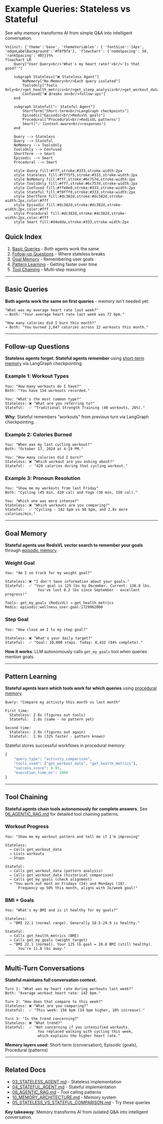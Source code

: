 # Example Queries: Stateless vs Stateful

See why memory transforms AI from simple Q&A into intelligent conversation.

```mermaid
%%{init: {'theme':'base', 'themeVariables': { 'fontSize':'14px', 'edgeLabelBackground':'#f8f9fa'}, 'flowchart': {'nodeSpacing': 30, 'rankSpacing': 40}}}%%
flowchart LR
    Query["User Query<br/>'What's my heart rate?'<br/>'Is that good?'"]

    subgraph Stateless["❌ Stateless Agent"]
        NoMemory["No Memory<br/>Each query isolated"]
        ToolsOnly["Tools Only<br/>get_health_metrics<br/>get_sleep_analysis<br/>get_workout_data"]
        Confused["❌ Breaks on<br/>follow-ups"]
    end

    subgraph Stateful["✅ Stateful Agent"]
        ShortTerm["Short-term<br/>LangGraph checkpoints"]
        Episodic["Episodic<br/>RedisVL goals"]
        Procedural["Procedural<br/>RedisVL patterns"]
        Smart["✅ Context-aware<br/>responses"]
    end

    Query --> Stateless
    Query --> Stateful
    NoMemory --> ToolsOnly
    ToolsOnly --> Confused
    ShortTerm --> Smart
    Episodic --> Smart
    Procedural --> Smart

    style Query fill:#fff,stroke:#333,stroke-width:2px
    style Stateless fill:#fff5f5,stroke:#333,stroke-width:2px
    style NoMemory fill:#fff,stroke:#6c757d,stroke-width:1px
    style ToolsOnly fill:#fff,stroke:#6c757d,stroke-width:1px
    style Confused fill:#ffe0e0,stroke:#333,stroke-width:2px
    style Stateful fill:#f0fff0,stroke:#333,stroke-width:2px
    style ShortTerm fill:#dc382d,stroke:#dc382d,stroke-width:2px,color:#fff
    style Episodic fill:#dc382d,stroke:#dc382d,stroke-width:2px,color:#fff
    style Procedural fill:#dc382d,stroke:#dc382d,stroke-width:2px,color:#fff
    style Smart fill:#d4edda,stroke:#333,stroke-width:2px
```

## Quick Index

1. [Basic Queries](#basic-queries) - Both agents work the same
2. [Follow-up Questions](#follow-up-questions) - Where stateless breaks
3. [Goal Memory](#goal-memory) - Remembering user goals
4. [Pattern Learning](#pattern-learning) - Getting faster over time
5. [Tool Chaining](#tool-chaining) - Multi-step reasoning

---

## Basic Queries

**Both agents work the same on first queries** - memory isn't needed yet.

```
"What was my average heart rate last week?"
→ Both: "Your average heart rate last week was 72 bpm."

"How many calories did I burn this month?"
→ Both: "You burned 2,847 calories across 12 workouts this month."
```

---

## Follow-up Questions

**Stateless agents forget. Stateful agents remember** using [short-term memory](10_MEMORY_ARCHITECTURE.md#1%EF%B8%8F%E2%83%A3-short-term-memory) via LangGraph checkpointing.

### Example 1: Workout Types

```
You: "How many workouts do I have?"
Both: "You have 154 workouts recorded."

You: "What's the most common type?"
Stateless: ❌ "What are you referring to?"
Stateful:  ✅ "Traditional Strength Training (40 workouts, 26%)."
```

**Why**: Stateful remembers "workouts" from previous turn via LangGraph checkpointing.

### Example 2: Calories Burned

```
You: "When was my last cycling workout?"
Both: "October 17, 2024 at 4:19 PM."

You: "How many calories did I burn?"
Stateless: ❌ "Which workout are you asking about?"
Stateful:  ✅ "420 calories during that cycling workout."
```

### Example 3: Pronoun Resolution

```
You: "Show me my workouts from last Friday"
Both: "Cycling (45 min, 420 cal) and Yoga (30 min, 150 cal)."

You: "Which one was more intense?"
Stateless: ❌ "Which workouts are you comparing?"
Stateful:  ✅ "Cycling - 142 bpm vs 98 bpm, and 2.8x more calories/min."
```

---

## Goal Memory

**Stateful agents use RedisVL vector search to remember your goals** through [episodic memory](10_MEMORY_ARCHITECTURE.md#2%EF%B8%8F%E2%83%A3-episodic-memory).

### Weight Goal

```
You: "Am I on track for my weight goal?"

Stateless: ❌ "I don't have information about your goals."
Stateful:  ✅ "Your goal is 125 lbs by December. Current: 136.8 lbs.
               You've lost 8.2 lbs since September - excellent progress!"

Tools: get_my_goals (RedisVL) → get_health_metrics
Redis: episodic:wellness_user:goal:1729962000
```

### Step Goal

```
You: "How close am I to my step goal?"

Stateless: ❌ "What's your daily target?"
Stateful:  ✅ "Goal: 10,000 steps. Today: 8,432 (84% complete)."
```

**How it works**: LLM autonomously calls `get_my_goals` tool when queries mention goals.

---

## Pattern Learning

**Stateful agents learn which tools work for which queries** using [procedural memory](10_MEMORY_ARCHITECTURE.md#3%EF%B8%8F%E2%83%A3-procedural-memory).

```
Query: "Compare my activity this month vs last month"

First time:
  Stateless: 2.8s (figures out tools)
  Stateful:  2.8s (same - no pattern yet)

Second time:
  Stateless: 2.8s (figures out again)
  Stateful:  1.9s (32% faster - pattern known)
```

Stateful stores successful workflows in procedural memory:

```python
{
    "query_type": "activity_comparison",
    "tools_used": ["get_workout_data", "get_health_metrics"],
    "success_score": 0.95,
    "execution_time_ms": 2800
}
```

---

## Tool Chaining

**Stateful agents chain tools autonomously for complete answers.** See [06_AGENTIC_RAG.md](06_AGENTIC_RAG.md) for detailed tool chaining patterns.

### Workout Progress

```
You: "Show me my workout pattern and tell me if I'm improving"

Stateless:
  → Calls get_workout_data
  → Lists workouts
  → Stops

Stateful:
  → Calls get_workout_data (pattern analysis)
  → Calls get_workout_data (historical comparison)
  → Calls get_my_goals (check alignment)
  → "You work out most on Fridays (24) and Mondays (18).
      Frequency up 50% this month, aligns with 3x/week goal!"
```

### BMI + Goals

```
You: "What's my BMI and is it healthy for my goals?"

Stateless:
  → "BMI 22.1 (normal range). Generally 18.5-24.9 is healthy."

Stateful:
  → Calls get_health_metrics (BMI)
  → Calls get_my_goals (weight target)
  → "BMI 22.1 (normal). Your 125 lb goal = 20.8 BMI (still healthy).
      You're 11.8 lbs away."
```

---

## Multi-Turn Conversations

**Stateful maintains full conversation context.**

```
Turn 1: "What was my heart rate during workouts last week?"
Both: "Average workout heart rate: 142 bpm."

Turn 2: "How does that compare to this week?"
Stateless: ❌ "What are you comparing?"
Stateful:  ✅ "This week: 156 bpm (14 bpm higher, 10% increase)."

Turn 3: "Is the trend concerning?"
Stateless: ❌ "What trend?"
Stateful:  ✅ "Not concerning if you intensified workouts.
               You replaced walking with cycling this week,
               which explains the higher heart rate."
```

**Memory layers used**: Short-term (conversation), Episodic (goals), Procedural (patterns)

---

## Related Docs

- [03_STATELESS_AGENT.md](03_STATELESS_AGENT.md) - Stateless implementation
- [04_STATEFUL_AGENT.md](04_STATEFUL_AGENT.md) - Stateful implementation
- [06_AGENTIC_RAG.md](06_AGENTIC_RAG.md) - Tool calling patterns
- [10_MEMORY_ARCHITECTURE.md](10_MEMORY_ARCHITECTURE.md) - Memory system
- [05_STATELESS_VS_STATEFUL_COMPARISON.md](05_STATELESS_VS_STATEFUL_COMPARISON.md) - Try these queries

**Key takeaway**: Memory transforms AI from isolated Q&A into intelligent conversation.
